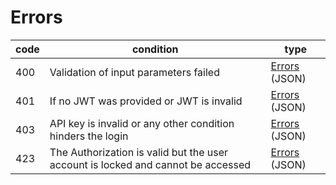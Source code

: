 # Errors

| code | condition | type |
| ---- | --------- | ---- |
| 400 | Validation of input parameters failed | [Errors](#data-types-errors) (JSON) |
| 401 | If no JWT was provided or JWT is invalid | [Errors](#data-types-errors) (JSON) |
| 403 | API key is invalid or any other condition hinders the login | [Errors](#data-types-errors) (JSON) |
| 423 | The Authorization is valid but the user account is locked and cannot be accessed | [Errors](#data-types-errors) (JSON) |